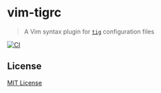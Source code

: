# vim-tigrc

> A Vim syntax plugin for [`tig`][tig] configuration files

[![CI][ci-badge]][ci]

## License

[MIT License](./LICENSE)

[ci]: https://github.com/teatimeguest/vim-tigrc/actions/workflows/ci.yml
[ci-badge]: https://github.com/teatimeguest/vim-tigrc/actions/workflows/ci.yml/badge.svg
[tig]: https://github.com/jonas/tig
